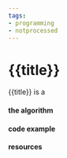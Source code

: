 ```yaml
---
tags:
- programming
- notprocessed
---
```

# {{title}}

{{title}} is a





#### the algorithm




#### code example





#### resources